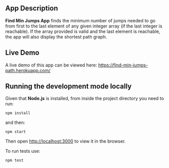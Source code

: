 ## App Description

**Find Min Jumps App** finds the minimum number of jumps needed to go from first to the last element of any given integer array (if the last integer is reachable). If the array provided is valid and the last element is reachable, the app will also display the shortest path graph.

## Live Demo

A live demo of this app can be viewed here: https://find-min-jumps-path.herokuapp.com/

## Running the development mode locally

Given that **Node.js** is installed, from inside the project directory you need to run:
```
npm install
```

and then:
```
npm start
```

Then open [http://localhost:3000](http://localhost:3000) to view it in the browser.


To run tests use:
```
npm test
```